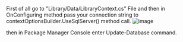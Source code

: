 First of all go to "Library/Data/LibraryContext.cs" File and then in OnConfiguring method pass your connection string to  contextOptionsBuilder.UseSqlServer() method call.
![image](https://github.com/mahdigholamipak/Library/assets/80640317/1497fe57-a1b4-4b41-878b-86ec4b381484)

then in Package Manager Console enter Update-Database command.
